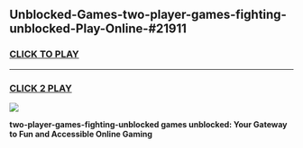 
## Unblocked-Games-two-player-games-fighting-unblocked-Play-Online-#21911
<h3>
<a href="https://premium.freeplayer.one?title=two-player-games-fighting-unblocked&ref=27F">CLICK TO PLAY</a></h3>
<hr>

<h3>
<a href="https://premium.freeplayer.one?title=two-player-games-fighting-unblocked&ref=27F">CLICK 2 PLAY</a>
  
</h3>

<a href="https://premium.freeplayer.one?title=two-player-games-fighting-unblocked&ref=27F"><img src="https://clearcache.store/games.png"></a>


**two-player-games-fighting-unblocked games unblocked: Your Gateway to Fun and Accessible Online Gaming**
